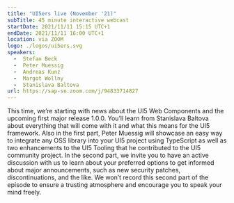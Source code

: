 ```yaml
---
title: "UI5ers live (November '21)"
subTitle: 45 minute interactive webcast
startDate: 2021/11/11 15:15 UTC+1
endDate: 2021/11/11 16:00 UTC+1
location: via ZOOM
logo: ./logos/ui5ers.svg
speakers:
  -  Stefan Beck
  -  Peter Muessig
  -  Andreas Kunz
  -  Margot Wollny
  -  Stanislava Baltova
url: https://sap-se.zoom.com/j/94833714827
---
```

This time, we’re starting with news about the UI5 Web Components and the upcoming first major release 1.0.0. You’ll learn from Stanislava Baltova about everything that will come with it and what this means for the UI5 framework. Also in the first part, Peter Muessig will showcase an easy way to integrate any OSS library into your UI5 project using TypeScript as well as two enhancements to the UI5 Tooling that he contributed to the UI5 community project. In the second part, we invite you to have an active discussion with us to learn about your preferred options to get informed about major announcements, such as new security patches, discontinuations, and the like. We won’t record this second part of the episode to ensure a trusting atmosphere and encourage you to speak your mind freely.
